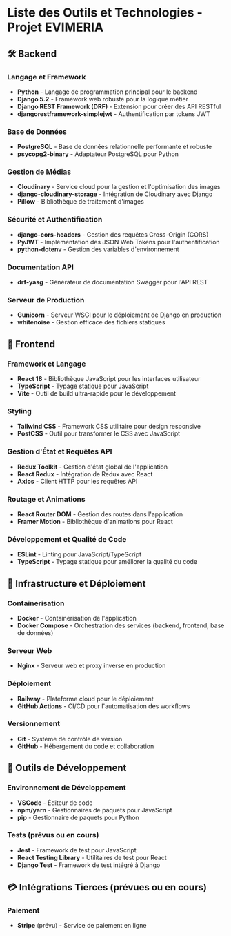 # Liste des Outils et Technologies - Projet EVIMERIA

## 🛠️ Backend

### Langage et Framework
- **Python** - Langage de programmation principal pour le backend
- **Django 5.2** - Framework web robuste pour la logique métier
- **Django REST Framework (DRF)** - Extension pour créer des API RESTful
- **djangorestframework-simplejwt** - Authentification par tokens JWT

### Base de Données
- **PostgreSQL** - Base de données relationnelle performante et robuste
- **psycopg2-binary** - Adaptateur PostgreSQL pour Python

### Gestion de Médias
- **Cloudinary** - Service cloud pour la gestion et l'optimisation des images
- **django-cloudinary-storage** - Intégration de Cloudinary avec Django
- **Pillow** - Bibliothèque de traitement d'images

### Sécurité et Authentification
- **django-cors-headers** - Gestion des requêtes Cross-Origin (CORS)
- **PyJWT** - Implémentation des JSON Web Tokens pour l'authentification
- **python-dotenv** - Gestion des variables d'environnement

### Documentation API
- **drf-yasg** - Générateur de documentation Swagger pour l'API REST

### Serveur de Production
- **Gunicorn** - Serveur WSGI pour le déploiement de Django en production
- **whitenoise** - Gestion efficace des fichiers statiques

## 🎨 Frontend

### Framework et Langage
- **React 18** - Bibliothèque JavaScript pour les interfaces utilisateur
- **TypeScript** - Typage statique pour JavaScript
- **Vite** - Outil de build ultra-rapide pour le développement

### Styling
- **Tailwind CSS** - Framework CSS utilitaire pour design responsive
- **PostCSS** - Outil pour transformer le CSS avec JavaScript

### Gestion d'État et Requêtes API
- **Redux Toolkit** - Gestion d'état global de l'application
- **React Redux** - Intégration de Redux avec React
- **Axios** - Client HTTP pour les requêtes API

### Routage et Animations
- **React Router DOM** - Gestion des routes dans l'application
- **Framer Motion** - Bibliothèque d'animations pour React

### Développement et Qualité de Code
- **ESLint** - Linting pour JavaScript/TypeScript
- **TypeScript** - Typage statique pour améliorer la qualité du code

## 🚀 Infrastructure et Déploiement

### Containerisation
- **Docker** - Containerisation de l'application
- **Docker Compose** - Orchestration des services (backend, frontend, base de données)

### Serveur Web
- **Nginx** - Serveur web et proxy inverse en production

### Déploiement
- **Railway** - Plateforme cloud pour le déploiement
- **GitHub Actions** - CI/CD pour l'automatisation des workflows

### Versionnement
- **Git** - Système de contrôle de version
- **GitHub** - Hébergement du code et collaboration

## 🔧 Outils de Développement

### Environnement de Développement
- **VSCode** - Éditeur de code
- **npm/yarn** - Gestionnaires de paquets pour JavaScript
- **pip** - Gestionnaire de paquets pour Python

### Tests (prévus ou en cours)
- **Jest** - Framework de test pour JavaScript
- **React Testing Library** - Utilitaires de test pour React
- **Django Test** - Framework de test intégré à Django

## 💳 Intégrations Tierces (prévues ou en cours)

### Paiement
- **Stripe** (prévu) - Service de paiement en ligne 